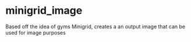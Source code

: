 # minigrid_image
Based off the idea of gyms Minigrid, creates a an output image that can be used for image purposes
